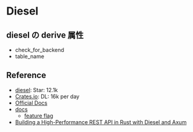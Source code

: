 # Diesel

## diesel の derive 属性

- check_for_backend
- table_name

## Reference

- [diesel](https://github.com/diesel-rs/diesel): Star: 12.1k
- [Crates.io](https://crates.io/crates/diesel): DL: 16k per day
- [Official Docs](https://diesel.rs/)
- [docs](https://docs.diesel.rs/master/diesel/index.html)
  - [feature flag](https://docs.diesel.rs/master/diesel/index.html#crate-feature-flags)
- [Building a High-Performance REST API in Rust with Diesel and Axum](https://www.civo.com/learn/high-performance-rest-api-rust-diesel-axum)
